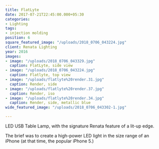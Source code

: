 ```yaml
---
title: FlatLyte
date: 2017-07-21T22:45:00.000+05:30
categories:
- Lighting
tags:
- injection molding
position: 6
square_featured_image: "/uploads/2018_0706_043224.jpg"
client: Renata Lighting
year: 2016
images:
- image: "/uploads/2018_0706_043329.jpg"
  caption: FlatLyte, side view
- image: "/uploads/2018_0706_043224.jpg"
  caption: Flatlyte, top view
- image: "/uploads/flatlyte%20render.31.jpg"
  caption: Render, side
- image: "/uploads/flatlyte%20render.37.jpg"
  caption: Render, iso
- image: "/uploads/flatlyte%20render.34.jpg"
  caption: Render, side, metallic blue
wide_featured_image: "/uploads/2018_0706_043302-1.jpg"

---
```

LED USB Table Lamp, with the signature Renata feature of a lit-up edge.

The brief was to create a high-power LED light in the size range of an iPhone (at that time, the popular iPhone 5.)